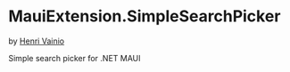 # MauiExtension.SimpleSearchPicker

by [Henri Vainio](https://github.com/henrivain)


Simple search picker for .NET MAUI